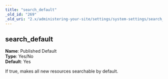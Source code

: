 ```yaml
---
title: "search_default"
_old_id: "269"
_old_uri: "2.x/administering-your-site/settings/system-settings/search_default"
---
```


search\_default
---------------

**Name**: Published Default   
**Type**: Yes/No   
**Default**: Yes

If true, makes all new resources searchable by default.